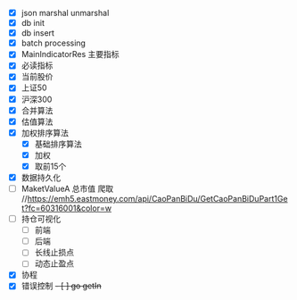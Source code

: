 - [x] json marshal unmarshal
- [x] db init
- [x] db insert
- [x] batch processing
- [x] MainIndicatorRes 主要指标
- [x] 必读指标
- [x] 当前股价
- [x] 上证50
- [x] 沪深300
- [x] 合并算法
- [x] 估值算法
- [x] 加权排序算法
  - [x] 基础排序算法
  - [x] 加权
  - [x] 取前15个
- [x] 数据持久化
- [ ] MaketValueA 总市值 爬取 //https://emh5.eastmoney.com/api/CaoPanBiDu/GetCaoPanBiDuPart1Get?fc=60316001&color=w
- [ ] 持仓可视化
  - [ ] 前端
  - [ ] 后端
  - [ ] 长线止损点
  - [ ] 动态止盈点
- [x] 协程
- [x] 错误控制
~~- [ ] go getIn~~